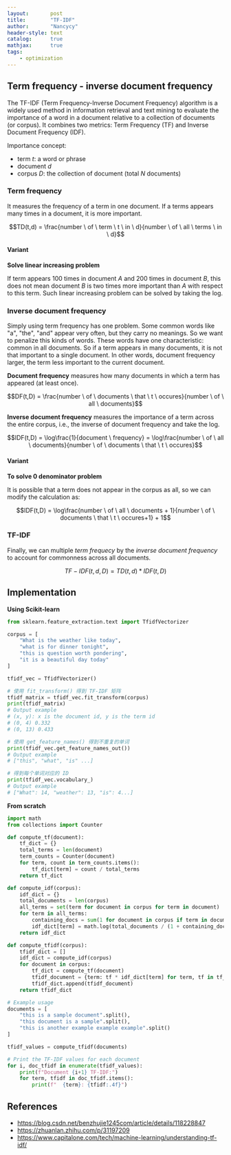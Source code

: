 ```yaml
---
layout:       post
title:        "TF-IDF"
author:       "Nancycy"
header-style: text
catalog:      true
mathjax:      true
tags:
    - optimization
---
```


## Term frequency - inverse document frequency

The TF-IDF (Term Frequency-Inverse Document Frequency) algorithm is a widely used method in information retrieval and text mining to evaluate the importance of a word in a document relative to a collection of documents (or corpus). It combines two metrics: Term Frequency (TF) and Inverse Document Frequency (IDF).

Importance concept:
- term $t$: a word or phrase
- document $d$
- corpus $D$: the collection of document (total $N$ documents)

### Term frequency

It measures the frequency of a term in one document. If a terms appears many times in a document, it is more important.

$$TD(t,d) = \frac{number \ of \ term \ t \ in \ d}{number \ of \ all \ terms \ in \ d}$$

#### Variant

**Solve linear increasing problem**

If term appears 100 times in document $A$ and 200 times in document $B$, this does not mean document $B$ is two times more important than $A$ with respect to this term. Such linear increasing problem can be solved by taking the log.

### Inverse document frequency

Simply using term frequency has one problem. Some common words like "a", "the", "and" appear very often, but they carry no meanings. So we want to penalize this kinds of words. These words have one characteristic: common in all documents. So if a term appears in many documents, it is not that important to a single document. In other words, document frequency larger, the term less important to the current document. 

**Document frequency** measures how many documents in which a term has appeared (at least once).

$$DF(t,D) = \frac{number \ of \ documents \ that \ t \ occures}{number \ of \ all \ documents}$$

**Inverse document frequency** measures the importance of a term across the entire corpus, i.e., the inverse of document frequency and take the log.

$$IDF(t,D) = \log\frac{1}{document \ frequency} = \log\frac{number \ of \ all \ documents}{number \ of \ documents \ that \ t \ occures}$$ 

#### Variant

**To solve 0 denominator problem**

It is possible that a term does not appear in the corpus as all, so we can modify the calculation as:

$$IDF(t,D) = \log\frac{number \ of \ all \ documents + 1}{number \ of \ documents \ that \ t \ occures+1} + 1$$ 

### TF-IDF

Finally, we can multiple $term \ frequecy$ by the  $inverse \ document \ frequency$ to account for commonness across all documents.

$$TF-IDF(t,d,D) = TD(t,d)*IDF(t,D)$$

## Implementation

**Using Scikit-learn**

```python
from sklearn.feature_extraction.text import TfidfVectorizer

corpus = [
    "What is the weather like today",
    "what is for dinner tonight",
    "this is question worth pondering",
    "it is a beautiful day today"
]

tfidf_vec = TfidfVectorizer()

# 使用 fit_transform() 得到 TF-IDF 矩阵
tfidf_matrix = tfidf_vec.fit_transform(corpus)
print(tfidf_matrix)
# Output example
# (x, y): x is the document id, y is the term id
# (0, 4) 0.332
# (0, 13) 0.433

# 使用 get_feature_names() 得到不重复的单词
print(tfidf_vec.get_feature_names_out())
# Output example
# ["this", "what", "is" ...]

# 得到每个单词对应的 ID
print(tfidf_vec.vocabulary_)
# Output example
# ["What": 14, "weather": 13, "is": 4...]
```

**From scratch**

```python
import math
from collections import Counter

def compute_tf(document):
    tf_dict = {}
    total_terms = len(document)
    term_counts = Counter(document)
    for term, count in term_counts.items():
        tf_dict[term] = count / total_terms
    return tf_dict

def compute_idf(corpus):
    idf_dict = {}
    total_documents = len(corpus)
    all_terms = set(term for document in corpus for term in document)
    for term in all_terms:
        containing_docs = sum(1 for document in corpus if term in document)
        idf_dict[term] = math.log(total_documents / (1 + containing_docs)) + 1  # add 1 to avoid division by zero
    return idf_dict

def compute_tfidf(corpus):
    tfidf_dict = []
    idf_dict = compute_idf(corpus)
    for document in corpus:
        tf_dict = compute_tf(document)
        tfidf_document = {term: tf * idf_dict[term] for term, tf in tf_dict.items()}
        tfidf_dict.append(tfidf_document)
    return tfidf_dict

# Example usage
documents = [
    "this is a sample document".split(),
    "this document is a sample".split(),
    "this is another example example example".split()
]

tfidf_values = compute_tfidf(documents)

# Print the TF-IDF values for each document
for i, doc_tfidf in enumerate(tfidf_values):
    print(f"Document {i+1} TF-IDF:")
    for term, tfidf in doc_tfidf.items():
        print(f"  {term}: {tfidf:.4f}")

```

## References

- https://blog.csdn.net/benzhujie1245com/article/details/118228847
- https://zhuanlan.zhihu.com/p/31197209
- https://www.capitalone.com/tech/machine-learning/understanding-tf-idf/